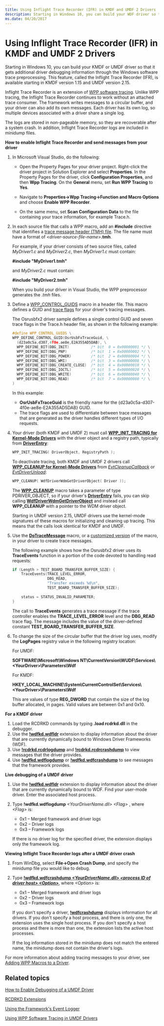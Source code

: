 ```yaml
---
title: Using Inflight Trace Recorder (IFR) in KMDF and UMDF 2 Drivers
description: Starting in Windows 10, you can build your WDF driver so that it gets additional driver debugging information through the Windows software trace preprocessing.
ms.date: 04/20/2017
---
```


# Using Inflight Trace Recorder (IFR) in KMDF and UMDF 2 Drivers


Starting in Windows 10, you can build your KMDF or UMDF driver so that it gets additional driver debugging information through the Windows software trace preprocessing. This feature, called the Inflight Trace Recorder (IFR), is available starting in KMDF version 1.15 and UMDF version 2.15.

Inflight Trace Recorder is an extension of [WPP software tracing](../devtest/wpp-software-tracing.md). Unlike WPP tracing, the Inflight Trace Recorder continues to work without an attached trace consumer. The framework writes messages to a circular buffer, and your driver can also add its own messages. Each driver has its own log, so multiple devices associated with a driver share a single log.

The logs are stored in non-pageable memory, so they are recoverable after a system crash. In addition, Inflight Trace Recorder logs are included in minidump files.

**How to enable Inflight Trace Recorder and send messages from your driver**

1.  In Microsoft Visual Studio, do the following:

    -   Open the Property Pages for your driver project. Right-click the driver project in Solution Explorer and select **Properties**. In the Property Pages for the driver, click **Configuration Properties**, and then **Wpp Tracing**. On the **General** menu, set **Run WPP Tracing** to **Yes**.

    -   Navigate to **Properties-&gt;Wpp Tracing-&gt;Function and Macro Options** and choose **Enable WPP Recorder**.

    -   On the same menu, set **Scan Configuration Data** to the file containing your trace information, for example Trace.h.

2.  In each source file that calls a WPP macro, add an **\#include** directive that identifies a [trace message header (TMH) file](../devtest/trace-message-header-file.md). The file name must have a format of &lt;*driver-source-file-name*&gt;**.tmh**.

    For example, if your driver consists of two source files, called *MyDriver1.c* and *MyDriver2.c*, then *MyDriver1.c* must contain:

    **\#include "MyDriver1.tmh"**

    and *MyDriver2.c* must contain:

    **\#include "MyDriver2.tmh"**

    When you build your driver in Visual Studio, the WPP preprocessor generates the .*tmh* files.

3.  Define a [WPP\_CONTROL\_GUIDS](/previous-versions/windows/hardware/previsioning-framework/ff556186(v=vs.85)) macro in a header file. This macro defines a GUID and [trace flags](../devtest/trace-flags.md) for your driver's tracing messages.

    The Osrusbfx2 driver sample defines a single control GUID and seven trace flags in the Trace.h header file, as shown in the following example:

    ```cpp
    #define WPP_CONTROL_GUIDS \
    WPP_DEFINE_CONTROL_GUID(OsrUsbFxTraceGuid, \
      (d23a0c5a,d307,4f0e,ae8e,E2A355AD5DAB), \
      WPP_DEFINE_BIT(DBG_INIT)          /* bit  0 = 0x00000001 */ \
      WPP_DEFINE_BIT(DBG_PNP)           /* bit  1 = 0x00000002 */ \
      WPP_DEFINE_BIT(DBG_POWER)         /* bit  2 = 0x00000004 */ \
      WPP_DEFINE_BIT(DBG_WMI)           /* bit  3 = 0x00000008 */ \
      WPP_DEFINE_BIT(DBG_CREATE_CLOSE)  /* bit  4 = 0x00000010 */ \
      WPP_DEFINE_BIT(DBG_IOCTL)         /* bit  5 = 0x00000020 */ \
      WPP_DEFINE_BIT(DBG_WRITE)         /* bit  6 = 0x00000040 */ \
      WPP_DEFINE_BIT(DBG_READ)          /* bit  7 = 0x00000080 */ \
    )
    ```

    In this example:

    -   **OsrUsbFxTraceGuid** is the friendly name for the {d23a0c5a-d307-4f0e-ae8e-E2A355AD5DAB} GUID.
    -   The trace flags are used to differentiate between trace messages that are generated as the driver handles different types of I/O requests.

4.  Your driver (both KMDF and UMDF 2) must call [**WPP\_INIT\_TRACING for Kernel-Mode Drivers**](/previous-versions/windows/hardware/drivers/ff556193(v=vs.85)) with the driver object and a registry path, typically from [**DriverEntry**](./driverentry-for-kmdf-drivers.md):

    ```cpp
    WPP_INIT_TRACING( DriverObject, RegistryPath );
    ```

    To deactivate tracing, both KMDF and UMDF 2 drivers call [**WPP\_CLEANUP for Kernel-Mode Drivers**](/previous-versions/windows/hardware/drivers/ff556183(v=vs.85)) from [*EvtCleanupCallback*](/windows-hardware/drivers/ddi/wdfobject/nc-wdfobject-evt_wdf_object_context_cleanup) or [*EvtDriverUnload*](/windows-hardware/drivers/ddi/wdfdriver/nc-wdfdriver-evt_wdf_driver_unload):

    ```cpp
    WPP_CLEANUP( WdfDriverWdmGetDriverObject( Driver ));
    ```

    The [**WPP\_CLEANUP**](/previous-versions/windows/hardware/drivers/ff556183(v=vs.85)) macro takes a parameter of type PDRIVER\_OBJECT, so if your driver's [**DriverEntry**](./driverentry-for-kmdf-drivers.md) fails, you can skip calling [**WdfDriverWdmGetDriverObject**](/windows-hardware/drivers/ddi/wdfdriver/nf-wdfdriver-wdfdriverwdmgetdriverobject) and instead call **WPP\_CLEANUP** with a pointer to the WDM driver object.

    Starting in UMDF version 2.15, UMDF drivers use the kernel-mode signatures of these macros for initializing and cleaning up tracing. This means that the calls look identical for KMDF and UMDF.

5.  Use the [**DoTraceMessage**](/previous-versions/windows/hardware/previsioning-framework/ff544918(v=vs.85)) macro, or a [customized version](../devtest/can-i-customize-dotracemessage-.md) of the macro, in your driver to create trace messages.

    The following example shows how the Osrusbfx2 driver uses its **TraceEvents** function in a portion of the code devoted to handling read requests:

    ```cpp
    if (Length > TEST_BOARD_TRANSFER_BUFFER_SIZE) {
        TraceEvents(TRACE_LEVEL_ERROR,
                    DBG_READ,
                    "Transfer exceeds %d\n",
                    TEST_BOARD_TRANSFER_BUFFER_SIZE);
     
        status = STATUS_INVALID_PARAMETER;
    }
    ```

    The call to **TraceEvents** generates a trace message if the trace controller enables the **TRACE\_LEVEL\_ERROR** level and the **DBG\_READ** trace flag. The message includes the value of the driver-defined constant **TEST\_BOARD\_TRANSFER\_BUFFER\_SIZE**.

6.  To change the size of the circular buffer that the driver log uses, modify the **LogPages** registry value in the following registry location:

    <a href="" id="for-umdf-"></a>For UMDF:  

    **SOFTWARE\\Microsoft\\Windows NT\\CurrentVersion\\WUDF\\Services\\&lt;YourDriver&gt;\\Parameters\\Wdf**

    <a href="" id="for-kmdf-"></a>For KMDF:  

    **HKEY\_LOCAL\_MACHINE\\System\\CurrentControlSet\\Services\\&lt;YourDriver&gt;\\Parameters\\Wdf**

    This are values of type **REG\_DWORD** that contain the size of the log buffer allocated, in pages. Valid values are between 0x1 and 0x10.

**For a KMDF driver**

1.  Load the RCDRKD commands by typing **.load rcdrkd.dll** in the debugger.
2.  Use the [**!wdfkd.wdfldr**](../debugger/-wdfkd-wdfldr.md) extension to display information about the driver that are currently dynamically bound to Windows Driver Frameworks (WDF).
3.  Use [**!rcdrkd.rcdrlogdump**](../debugger/-rcdrkd-rcdrlogdump.md) and [**!rcdrkd.rcdrcrashdump**](../debugger/-rcdrkd-rcdrcrashdump.md) to view messages that the driver provides.
4.  Use [**!wdfkd.wdflogdump**](../debugger/-wdfkd-wdflogdump.md) or [**!wdfkd.wdfcrashdump**](../debugger/-wdfkd-wdfcrashdump.md) to see messages that the framework provides.

**Live debugging of a UMDF driver**

1.  Use the [**!wdfkd.wdfldr**](../debugger/-wdfkd-wdfldr.md) extension to display information about the driver that are currently dynamically bound to WDF. Find your user-mode driver. Enter the associated host process.
2.  Type **!wdfkd.wdflogdump** *&lt;YourDriverName.dll&gt; &lt;Flag&gt;* , where *&lt;Flag&gt;* is:

    -   0x1 – Merged framework and driver logs
    -   0x2 – Driver logs
    -   0x3 – Framework logs

    If there is no driver log for the specified driver, the extension displays only the framework log.

**Viewing Inflight Trace Recorder logs after a UMDF driver crash**

1. From WinDbg, select **File-&gt;Open Crash Dump**, and specify the minidump file you would like to debug.
2. Type [**!wdfkd.wdfcrashdump *&lt;YourDriverName.dll&gt; &lt;process ID of driver host&gt; &lt;Option&gt;***](../debugger/-wdfkd-wdfcrashdump.md), where *&lt;Option&gt;* is:

   -   0x1 – Merged framework and driver logs
   -   0x2 – Driver logs
   -   0x3 – Framework logs

   If you don't specify a driver, [**!wdfcrashdump**](../debugger/-wdfkd-wdfcrashdump.md) displays information for all drivers. If you don't specify a host process, and there is only one, the extension uses the single host process. If you don't specify a host process and there is more than one, the extension lists the active host processes.

   If the log information stored in the minidump does not match the entered name, the minidump does not contain the driver's logs.

For more information about adding tracing messages to your driver, see [Adding WPP Macros to a Driver](../devtest/adding-wpp-macros-to-a-trace-provider.md).

## Related topics


[How to Enable Debugging of a UMDF Driver](enabling-a-debugger.md)

[RCDRKD Extensions](../debugger/rcdrkd-extensions.md)

[Using the Framework's Event Logger](using-the-framework-s-event-logger.md)

[Using WPP Software Tracing in UMDF Drivers](using-wpp-software-tracing-in-umdf-drivers.md)

 

